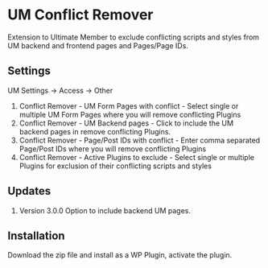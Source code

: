 # UM Conflict Remover
Extension to Ultimate Member to exclude conflicting scripts and styles from UM backend and frontend pages and Pages/Page IDs.

## Settings
UM Settings -> Access -> Other
1. Conflict Remover - UM Form Pages with conflict - Select single or multiple UM Form Pages where you will remove conflicting Plugins
2. Conflict Remover - UM Backend pages - Click to include the UM backend pages in remove conflicting Plugins.
3. Conflict Remover - Page/Post IDs with conflict - Enter comma separated Page/Post IDs where you will remove conflicting Plugins
4. Conflict Remover - Active Plugins to exclude - Select single or multiple Plugins for exclusion of their conflicting scripts and styles

## Updates
1. Version 3.0.0 Option to include backend UM pages.

## Installation
Download the zip file and install as a WP Plugin, activate the plugin.
